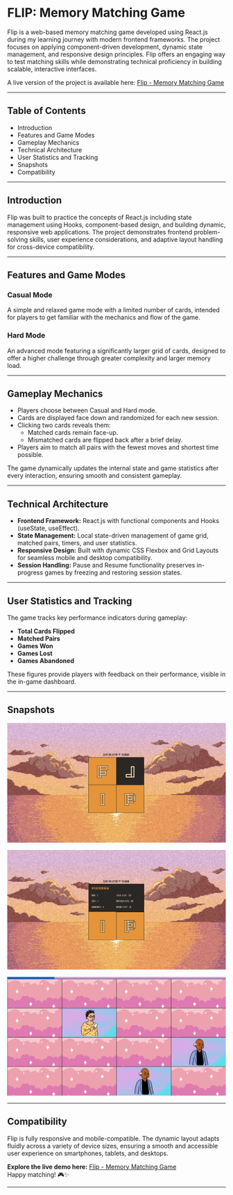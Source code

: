 # FLIP: Memory Matching Game

Flip is a web-based memory matching game developed using React.js during my learning journey with modern frontend frameworks. The project focuses on applying component-driven development, dynamic state management, and responsive design principles. Flip offers an engaging way to test matching skills while demonstrating technical proficiency in building scalable, interactive interfaces.

A live version of the project is available here: [Flip - Memory Matching Game](https://jasmeetflip.netlify.app/)

---

## Table of Contents
- Introduction
- Features and Game Modes
- Gameplay Mechanics
- Technical Architecture
- User Statistics and Tracking
- Snapshots
- Compatibility
---

## Introduction
Flip was built to practice the concepts of React.js including state management using Hooks, component-based design, and building dynamic, responsive web applications. The project demonstrates frontend problem-solving skills, user experience considerations, and adaptive layout handling for cross-device compatibility.

---

## Features and Game Modes

### Casual Mode
A simple and relaxed game mode with a limited number of cards, intended for players to get familiar with the mechanics and flow of the game.

### Hard Mode
An advanced mode featuring a significantly larger grid of cards, designed to offer a higher challenge through greater complexity and larger memory load.

---

## Gameplay Mechanics
- Players choose between Casual and Hard mode.
- Cards are displayed face down and randomized for each new session.
- Clicking two cards reveals them:
  - Matched cards remain face-up.
  - Mismatched cards are flipped back after a brief delay.
- Players aim to match all pairs with the fewest moves and shortest time possible.

The game dynamically updates the internal state and game statistics after every interaction, ensuring smooth and consistent gameplay.

---

## Technical Architecture
- **Frontend Framework:** React.js with functional components and Hooks (useState, useEffect).
- **State Management:** Local state-driven management of game grid, matched pairs, timers, and user statistics.
- **Responsive Design:** Built with dynamic CSS Flexbox and Grid Layouts for seamless mobile and desktop compatibility.
- **Session Handling:** Pause and Resume functionality preserves in-progress games by freezing and restoring session states.

---

## User Statistics and Tracking
The game tracks key performance indicators during gameplay:
- **Total Cards Flipped**
- **Matched Pairs**
- **Games Won**
- **Games Lost**
- **Games Abandoned**

These figures provide players with feedback on their performance, visible in the in-game dashboard.

---

## Snapshots
![Start Page](Snapshots/pic1.png)

![User Stats](Snapshots/pic2.png)

![Gameplay](Snapshots/pic3.png)

---

## Compatibility
Flip is fully responsive and mobile-compatible. The dynamic layout adapts fluidly across a variety of device sizes, ensuring a smooth and accessible user experience on smartphones, tablets, and desktops.

**Explore the live demo here:** [Flip - Memory Matching Game](https://jasmeetflip.netlify.app/)  
Happy matching! 🎮✨

---
